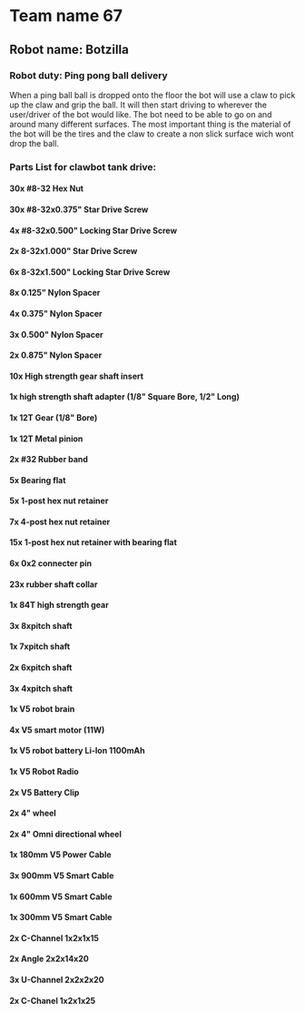 # Team name 67

## Robot name: Botzilla
 
### Robot duty: Ping pong ball delivery
When a ping ball ball is dropped onto the floor the bot will use a claw to pick up the claw and grip the ball. It will then start driving to wherever the user/driver of the bot would like. The bot need to be able to go on and around many different surfaces. The most important thing is the material of the bot will be the tires and the claw to create a non slick surface wich wont drop the ball. 

### Parts List for clawbot tank drive: 
#### 30x #8-32 Hex Nut
#### 30x #8-32x0.375" Star Drive Screw
#### 4x #8-32x0.500" Locking Star Drive Screw 
#### 2x 8-32x1.000" Star Drive Screw
#### 6x 8-32x1.500" Locking Star Drive Screw 
#### 8x 0.125" Nylon Spacer
#### 4x 0.375" Nylon Spacer 
#### 3x 0.500" Nylon Spacer 
#### 2x 0.875" Nylon Spacer 
#### 10x High strength gear shaft insert
#### 1x high strength shaft adapter (1/8" Square Bore, 1/2" Long) 
#### 1x 12T Gear (1/8" Bore)
#### 1x 12T Metal pinion
#### 2x #32 Rubber band
#### 5x Bearing flat
#### 5x 1-post hex nut retainer 
#### 7x 4-post hex nut retainer
#### 15x 1-post hex nut retainer with bearing flat
#### 6x 0x2 connecter pin
#### 23x rubber shaft collar 
#### 1x 84T high strength gear
#### 3x 8xpitch shaft
#### 1x 7xpitch shaft
#### 2x 6xpitch shaft 
#### 3x 4xpitch shaft 
#### 1x V5 robot brain
#### 4x V5 smart motor (11W) 
#### 1x V5 robot battery Li-lon 1100mAh
#### 1x V5 Robot Radio
#### 2x V5 Battery Clip
#### 2x 4" wheel
#### 2x 4" Omni directional wheel 
#### 1x 180mm V5 Power Cable 
#### 3x 900mm V5 Smart Cable
#### 1x 600mm V5 Smart Cable
#### 1x 300mm V5 Smart Cable
#### 2x C-Channel 1x2x1x15
#### 2x Angle 2x2x14x20
#### 3x U-Channel 2x2x2x20 
#### 2x C-Chanel 1x2x1x25
